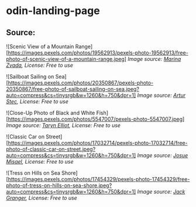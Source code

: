 # odin-landing-page

## Source: 

![Scenic View of a Mountain Range][https://images.pexels.com/photos/19562913/pexels-photo-19562913/free-photo-of-scenic-view-of-a-mountain-range.jpeg]
*Image source: [Marina Zvada](https://www.pexels.com/photo/scenic-view-of-a-mountain-range-19562913/), License: Free to use*

![Sailboat Sailing on Sea][https://images.pexels.com/photos/20350867/pexels-photo-20350867/free-photo-of-sailboat-sailing-on-sea.jpeg?auto=compress&cs=tinysrgb&w=1260&h=750&dpr=1]
*Image source: [Artur Stec](https://www.pexels.com/photo/sailboat-sailing-on-sea-20350867/), License: Free to use*

![Close-Up Photo of Black and White Fish][https://images.pexels.com/photos/5547007/pexels-photo-5547007.jpeg]
*Image source: [Taryn Elliot](https://www.pexels.com/photo/scenic-view-of-a-mountain-range-19562913/), License: Free to use*

![Classic Car on Street][https://images.pexels.com/photos/17032714/pexels-photo-17032714/free-photo-of-classic-car-on-street.jpeg?auto=compress&cs=tinysrgb&w=1260&h=750&dpr=1]
*Image source: [Josue Misael](https://www.pexels.com/photo/classic-car-on-street-17032714/), License: Free to use*

![Tress on Hills on Sea Shore][https://images.pexels.com/photos/17454329/pexels-photo-17454329/free-photo-of-tress-on-hills-on-sea-shore.jpeg?auto=compress&cs=tinysrgb&w=1260&h=750&dpr=1]
*Image source: [Jack Granger](https://www.pexels.com/photo/tress-on-hills-on-sea-shore-17454329/), License: Free to use*
